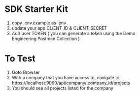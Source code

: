# SDK Starter Kit

1. copy .env.example as .env
2. update your app CLIENT_ID & CLIENT_SECRET 
3. Add user TOKEN  ( you can generate a token using the Demo Engineering Postman Collection )

# To Test 

1. Goto Browser 
2. With a company that you have access to, navigate to. https://localhost:9090/api/company/:company_id/projects  
3. You should see all projects listed for the company 

